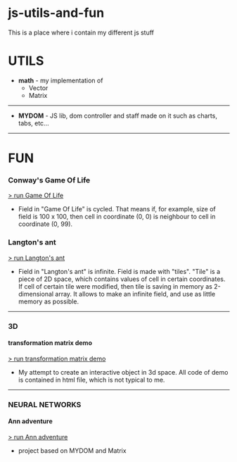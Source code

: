 # js-utils-and-fun
This is a place where i contain my different js stuff
# UTILS
- **math** - my implementation of 
    - Vector
    - Matrix

---
- **MYDOM** - JS lib, dom controller and staff made on it such as charts, tabs, etc... 
---
# FUN
### Conway's Game Of Life
[> run Game Of Life](https://devmule.github.io/js-utils-and-fun/conways-game-of-life/)

- Field in "Game Of Life" is cycled. That means if, for example, size of field is 100 x 100, 
then cell in coordinate (0, 0) is neighbour to cell in coordinate (0, 99).

### Langton's ant
[> run Langton's ant](https://devmule.github.io/js-utils-and-fun/langtons-ant/)

- Field in "Langton's ant" is infinite. Field is made with "tiles". "Tile" is a piece of 2D space,
which contains values of cell in certain coordinates. If cell of certain tile were modified, 
then tile is saving in memory as 2-dimensional array. It allows to make an infinite field, and use 
as little memory as possible.
---
### 3D
#### transformation matrix demo
[> run transformation matrix demo](https://devmule.github.io/js-utils-and-fun/transformation-matrix/)

- My attempt to create an interactive object in 3d space. 
All code of demo is contained in html file, which is not typical to me.
---
### NEURAL NETWORKS
#### Ann adventure
[> run Ann adventure](https://devmule.github.io/js-utils-and-fun/ann-adventure/)
- project based on MYDOM and Matrix
